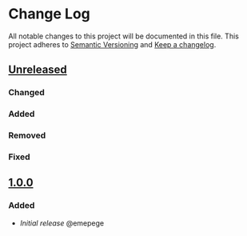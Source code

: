 # Change Log

All notable changes to this project will be documented in this file.
This project adheres to [Semantic Versioning](http://semver.org/) and [Keep a changelog](https://github.com/olivierlacan/keep-a-changelog).

## [Unreleased](https://github.com/idealista/percona_xtradb_role/tree/develop)
### Changed
### Added
### Removed
### Fixed
## [1.0.0](https://github.com/idealista/percona_xtradb_role/tree/1.0.0)
### Added
- *Initial release* @emepege
